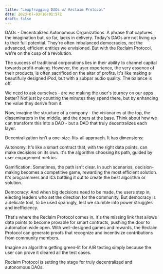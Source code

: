 ```yaml
---
title: "Leapfrogging DAOs w/ Reclaim Protocol"
date: 2023-07-03T16:01:57Z
draft: false
---
```

DAOs - Decentralized Autonomous Organizations. A phrase that captures the imagination but, so far, lacks in delivery. Today's DAOs are not living up to their full potential. They're often imbalanced democracies, not the advanced, efficient entities we envisioned. But with the Reclaim Protocol, we're on the cusp of a revolution.

The success of traditional corporations lies in their ability to channel capital towards profit-making. However, the user experience, the very essence of their products, is often sacrificed on the altar of profits. It's like making a beautifully designed iPod, but with a subpar audio quality. The balance is off.

We need to ask ourselves - are we making the user's journey on our apps better? Not just by counting the minutes they spend there, but by enhancing the value they derive from it.

Now, imagine the structure of a company - the visionaries at the top, the disseminators in the middle, and the doers at the base. Think about how we can transform this into a DAO - but a DAO that truly decentralizes each layer.

Decentralization isn't a one-size-fits-all approach. It has dimensions:

Autonomy: It's like a smart contract that, with the right data points, can make decisions on its own. It's the algorithm choosing its path, guided by user engagement metrics.

Gamification: Sometimes, the path isn't clear. In such scenarios, decision-making becomes a competitive game, rewarding the most efficient solution. It's programmers and ICs battling it out to create the best algorithm or solution.

Democracy: And when big decisions need to be made, the users step in, electing leaders who set the direction for the community. But democracy is a delicate tool, to be used sparingly, lest we stumble into power struggles and inefficiency.

That's where the Reclaim Protocol comes in. It's the missing link that allows data points to become provable for smart contracts, pushing the door to automation wide open. With well-designed games and rewards, the Reclaim Protocol can generate proofs that recognize and incentivize contributions from community members.

Imagine an algorithm getting green-lit for A/B testing simply because the user can prove it cleared all the test cases.

Reclaim Protocol is setting the stage for truly decentralized and autonomous DAOs.









